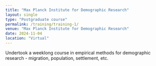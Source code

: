 ```yaml
---
title: "Max Planck Institute for Demographic Research"
layout: single
type: "Postgraduate course"
permalink: /training/training-1/
venue: "Max Planck Institute for Demographic Research"
date: 2024-11-04
location: "Virtual"
---
```


Undertook a weeklong course in empirical methods for demographic research - migration, population, settlement, etc.
